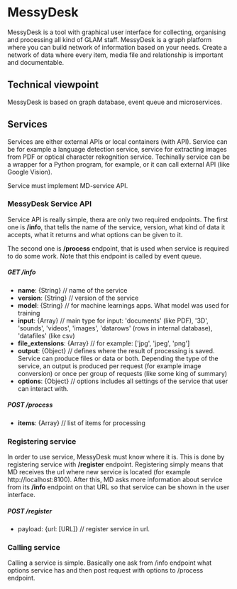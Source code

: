 # MessyDesk
MessyDesk is a tool with graphical user interface for collecting, organising and processing all kind of GLAM staff. MessyDesk is a graph platform where you can build network of information based on your needs. Create a network of data where every item, media file and relationship is important and documentable.

## Technical viewpoint
MessyDesk is based on graph database, event queue and microservices. 

## Services
Services are either external APIs or local containers (with API). Service can be for example a language detection service, service for extracting images from PDF or optical character rekognition service. Techinally service can be a wrapper for a Python program, for example, or it can call external API (like Google Vision). 

Service must implement MD-service API.

### MessyDesk Service API
Service API is really simple, thera are only two required endpoints. The first one is **/info**, that tells the name of the service, version, what kind of data it accepts, what it returns and what options can be given to it.

The second one is **/process** endpoint, that is used when service is required to do some work. Note that this endpoint is called by event queue.

##### GET /info
- **name**: {String} // name of the service
- **version**: {String} // version of the service
- **model**: {String} // for machine learnings apps. What model was used for training
- **input**: {Array} // main type for input: 'documents' (like PDF), '3D', 'sounds', 'videos', 'images', 'datarows' (rows in internal database), 'datafiles' (like csv)
- **file_extensions**: {Array} //  for example: ['jpg', 'jpeg', 'png']
- **output**: {Object} // defines where the result of processing is saved.
Service can produce files or data or both. Depending the type of the service, an output is produced per request (for example image conversion) or once per group of requests (like some king of summary)
- **options**: {Object} // options includes all settings of the service that user can interact with.

##### POST /process
- **items**: {Array} // list of items for processing

### Registering service
In order to use service, MessyDesk must know where it is. This is done by registering service with **/register** endpoint. Registering simply means that MD receives the url where new service is located (for example http://localhost:8100). After this, MD asks more information about service from its **/info** endpoint on that URL so that service can be shown in the user interface.

##### POST /register
- payload: {url: [URL]} // register service in url.

### Calling service
Calling a service is simple. Basically one ask from /info endpoint what options service has and then post request with options to /process endpoint.




